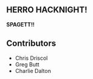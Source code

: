## HERRO HACKNIGHT! ##
**SPAGETT!!**

## Contributors ##
* Chris Driscol
* Greg Butt
* Charlie Dalton